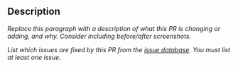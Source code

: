 ## Description

*Replace this paragraph with a description of what this PR is changing or adding, and why. Consider including before/after screenshots.*

*List which issues are fixed by this PR from the [issue database](https://github.com/CRED-CLUB/neopop-flutter/issues). You must list at least one issue.*
